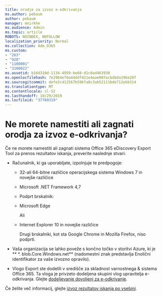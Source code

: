 ```yaml
---
title: orodje za izvoz e-odkrivanja
ms.author: pebaum
author: pebaum
manager: mnirkhe
ms.audience: Admin
ms.topic: article
ROBOTS: NOINDEX, NOFOLLOW
localization_priority: Normal
ms.collection: Adm_O365
ms.custom:
- "263"
- "928"
- "1100001"
- "3100022"
ms.assetid: b16d310d-1134-4959-be68-d1c0ad463930
ms.openlocfilehash: 7e2964ef0a44ddf421e4aae007acbdbda196e20f
ms.sourcegitcommit: defe2c412567b596fa8c3ab52111bde712ebb314
ms.translationtype: MT
ms.contentlocale: sl-SI
ms.lasthandoff: 10/29/2019
ms.locfileid: "37769319"
---
```

# <a name="cant-install-or-run-the-ediscovery-export-tool"></a>Ne morete namestiti ali zagnati orodja za izvoz e-odkrivanja?

Če ne morete namestiti ali zagnati sistema Office 365 eDiscovery Export Tool za prenos rezultatov iskanja, preverite naslednje stvari:
  
- Računalnik, ki ga uporabljate, izpolnjuje te predpogoje:

  - 32-ali 64-bitne različice operacijskega sistema Windows 7 in novejše različice

  - Microsoft .NET Framework 4,7

  - Podprt brskalnik:

  - Microsoft Edge

    Ali

  - Internet Explorer 10 in novejše različice

    Drugi brskalniki, kot sta Google Chrome in Mozilla Firefox, niso podprti.

- Vaša organizacija se lahko poveže s končno točko v storitvi Azure, ki je ** \*. blob.Core.Windows.net** (nadomestni znak predstavlja Enolični identifikator za vaše izvozno opravilo).

- Vlogo Export ste dodelili v središče za skladnost varnostnega &amp; sistema Office 365. Ta vloga je privzeto dodeljena skupini vlog upravitelja e-odkrivanja. Glejte [dodeljevanje dovoljenj za e-odkrivanje](https://docs.microsoft.com/office365/securitycompliance/assign-ediscovery-permissions).

Če želite več informacij, glejte [izvoz rezultatov iskanja po vsebini](https://docs.microsoft.com/office365/securitycompliance/export-search-results).
  